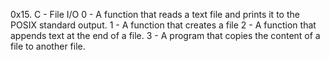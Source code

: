 0x15. C - File I/O
0 - A function that reads a text file and prints it to the POSIX standard
	output.
1 - A function that creates a file
2 - A function that appends text at the end of a file.
3 - A program that copies the content of a file to another file.

